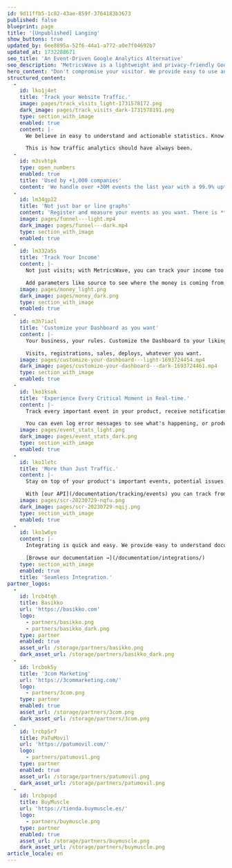 ```yaml
---
id: 9d11ffb5-1c82-43ae-859f-3764183b3673
published: false
blueprint: page
title: '[Unpublished] Langing'
show_buttons: true
updated_by: 6ee8895a-52f6-44a1-a772-a0e7f04692b7
updated_at: 1732288671
seo_title: 'An Event-Driven Google Analytics Alternative'
seo_description: 'MetricsWave is a lightweight and privacy-friendly Google Analytics alternative. Seamless Integration for any Website or App.'
hero_content: "Don't compromise your visitor. We provide easy to use and respectful website analytics."
structured_content:
  -
    id: lko1j4et
    title: 'Track your Website Traffic.'
    image: pages/track_visits_light-1731578172.png
    dark_image: pages/track_visits_dark-1731578191.png
    type: section_with_image
    enabled: true
    content: |-
      We believe in easy to understand and actionable statistics. Know how your users know you and how they behave. 

      This is how traffic analytics should have always been.
  -
    id: m3svhtpk
    type: open_numbers
    enabled: true
    title: 'Used by +1,000 companies'
    content: 'We handle over +30M events the last year with a 99.9% uptime.'
  -
    id: lm34gp22
    title: 'Not just bar or line graphs'
    content: 'Register and measure your events as you want. There is **nothing better than a funnel to measure registration or sales**!'
    image: pages/funnel---light.mp4
    dark_image: pages/funnel---dark.mp4
    type: section_with_image
    enabled: true
  -
    id: lm332a5s
    title: 'Track Your Income'
    content: |-
      Not just visits; with MetricsWave, you can track your income too.

      Add parameters like source to see where the money is coming from, or type to check if the user prefers subscriptions or single payments, for example.
    image: pages/money_light.png
    dark_image: pages/money_dark.png
    type: section_with_image
    enabled: true
  -
    id: m3h7iazl
    title: 'Customize your Dashboard as you want'
    content: |-
      Your business, your rules. Customize the Dashboard to your liking and put the most important metrics for your business on top.

      Visits, registrations, sales, deploys, whatever you want.
    image: pages/customize-your-dashboard---light-1693724454.mp4
    dark_image: pages/customize-your-dashboard---dark-1693724461.mp4
    type: section_with_image
    enabled: true
  -
    id: lko1ksok
    title: 'Experience Every Critical Moment in Real-time.'
    content: |-
      Track every important event in your product, receive notifications, and monitor potential issues.

      You can even log error messages to see what's happening, or production deploys.
    image: pages/event_stats_light.png
    dark_image: pages/event_stats_dark.png
    type: section_with_image
    enabled: true
  -
    id: lko1letc
    title: 'More than Just Traffic.'
    content: |-
      Stay on top of your product's important events, potential issues, and notifications with ease.

      With [our API](/documentation/tracking/events) you can track from logins or sign ups to [deploys](/documentation/tracking/deployments).
    image: pages/scr-20230729-nqfu.png
    dark_image: pages/scr-20230729-nqij.png
    type: section_with_image
    enabled: true
  -
    id: lko1w6yo
    content: |-
      Integrating is quick and easy. We provide easy to understand documentation for different frameworks. Usually is just a copy-paste process.

      [Browse our documentation →](/documentation/integrations/)
    type: section_with_image
    enabled: true
    title: 'Seamless Integration.'
partner_logos:
  -
    id: lrcb4tqh
    title: Basikko
    url: 'https://basikko.com'
    logo:
      - partners/basikko.png
      - partners/basikko_dark.png
    type: partner
    enabled: true
    asset_url: /storage/partners/basikko.png
    dark_asset_url: /storage/partners/basikko_dark.png
  -
    id: lrcbok5y
    title: '3com Marketing'
    url: 'https://3commarketing.com/'
    logo:
      - partners/3com.png
    type: partner
    enabled: true
    asset_url: /storage/partners/3com.png
    dark_asset_url: /storage/partners/3com.png
  -
    id: lrcbp5r7
    title: PaTuMovil
    url: 'https://patumovil.com/'
    logo:
      - partners/patumovil.png
    type: partner
    enabled: true
    asset_url: /storage/partners/patumovil.png
    dark_asset_url: /storage/partners/patumovil.png
  -
    id: lrcbpopd
    title: BuyMuscle
    url: 'https://tienda.buymuscle.es/'
    logo:
      - partners/buymuscle.png
    type: partner
    enabled: true
    asset_url: /storage/partners/buymuscle.png
    dark_asset_url: /storage/partners/buymuscle.png
article_locale: en
---
```

